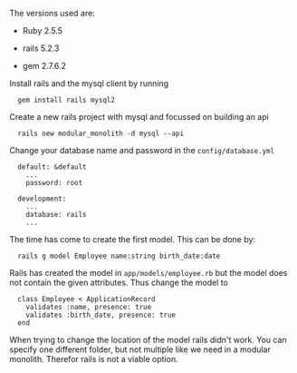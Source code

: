 The versions used are:

-   Ruby 2.5.5

-   rails 5.2.3

-   gem 2.7.6.2

Install rails and the mysql client by running

      gem install rails mysql2

Create a new rails project with mysql and focussed on building an api

      rails new modular_monolith -d mysql --api

Change your database name and password in the `config/database.yml`

      default: &default
        ...
        password: root

      development:
        ...
        database: rails
        ...

The time has come to create the first model. This can be done by:

      rails g model Employee name:string birth_date:date

Rails has created the model in `app/models/employee.rb` but the model
does not contain the given attributes. Thus change the model to

      class Employee < ApplicationRecord
        validates :name, presence: true
        validates :birth_date, presence: true
      end

When trying to change the location of the model rails didn't work. You
can specify one different folder, but not multiple like we need in a
modular monolith. Therefor rails is not a viable option.
